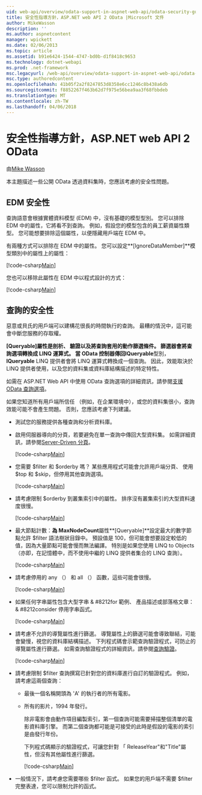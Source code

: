 ```yaml
---
uid: web-api/overview/odata-support-in-aspnet-web-api/odata-security-guidance
title: 安全性指導方針，ASP.NET web API 2 OData |Microsoft 文件
author: MikeWasson
description: ''
ms.author: aspnetcontent
manager: wpickett
ms.date: 02/06/2013
ms.topic: article
ms.assetid: b91e6424-1544-4747-bd0b-d1f8418c9653
ms.technology: dotnet-webapi
ms.prod: .net-framework
msc.legacyurl: /web-api/overview/odata-support-in-aspnet-web-api/odata-security-guidance
msc.type: authoredcontent
ms.openlocfilehash: 41b05f2a2f8247853d8358e6cc1246c8b438a6db
ms.sourcegitcommit: f8852267f463b62d7f975e56bea9aa3f68fbbdeb
ms.translationtype: MT
ms.contentlocale: zh-TW
ms.lasthandoff: 04/06/2018
---
```

<a name="security-guidance-for-aspnet-web-api-2-odata"></a>安全性指導方針，ASP.NET web API 2 OData
====================
由[Mike Wasson](https://github.com/MikeWasson)

本主題描述一些公開 OData 透過資料集時，您應該考慮的安全性問題。

## <a name="edm-security"></a>EDM 安全性

查詢語意會根據實體資料模型 (EDM) 中，沒有基礎的模型型別。 您可以排除 EDM 中的屬性，它將看不到查詢。 例如，假設您的模型包含的員工薪資屬性類型。 您可能想要排除這個屬性，以便隱藏用戶端在 EDM 中。

有兩種方式可以排除在 EDM 中的屬性。 您可以設定**[IgnoreDataMember]**模型類別中的屬性上的屬性：

[!code-csharp[Main](odata-security-guidance/samples/sample1.cs)]

您也可以移除此屬性在 EDM 中以程式設計的方式：

[!code-csharp[Main](odata-security-guidance/samples/sample2.cs)]

## <a name="query-security"></a>查詢的安全性

惡意或貝氏的用戶端可以建構花很長的時間執行的查詢。 最糟的情況中，這可能會中斷您服務的存取權。

**[Queryable]**屬性是剖析、 驗證以及將查詢套用的動作篩選條件。 篩選器會將查詢選項轉換成 LINQ 運算式。 當 OData 控制器傳回**IQueryable**型別， **IQueryable** LINQ 提供者會將 LINQ 運算式轉換成一個查詢。 因此，效能取決於 LINQ 提供者使用，以及您的資料集或資料庫結構描述的特定特性。

如需在 ASP.NET Web API 中使用 OData 查詢選項的詳細資訊，請參閱[支援 OData 查詢選項](supporting-odata-query-options.md)。

如果您知道所有用戶端所信任 （例如，在企業環境中），或您的資料集很小，查詢效能可能不會產生問題。 否則，您應該考慮下列建議。

- 測試您的服務提供各種查詢和分析資料庫。
- 啟用伺服器導向的分頁，若要避免在單一查詢中傳回大型資料集。 如需詳細資訊，請參閱[Server-Driven 分頁](supporting-odata-query-options.md#server-paging)。 

    [!code-csharp[Main](odata-security-guidance/samples/sample3.cs)]
- 您需要 $filter 和 $orderby 嗎？ 某些應用程式可能會允許用戶端分頁、 使用 $top 和 $skip，但停用其他查詢選項。 

    [!code-csharp[Main](odata-security-guidance/samples/sample4.cs)]
- 請考慮限制 $orderby 到叢集索引中的屬性。 排序沒有叢集索引的大型資料速度很慢。 

    [!code-csharp[Main](odata-security-guidance/samples/sample5.cs)]
- 最大節點計數：**為 MaxNodeCount**屬性**[Queryable]**設定最大的數字節點允許 $filter 語法樹狀目錄中。 預設值是 100，但可能會想要設定較低的值，因為大量節點可能會慢而無法編譯。 特別是如果您使用 LINQ to Objects （亦即，在記憶體中，而不使用中繼的 LINQ 提供者集合的 LINQ 查詢）。 

    [!code-csharp[Main](odata-security-guidance/samples/sample6.cs)]
- 請考慮停用的 any （） 和 all （） 函數，這些可能會很慢。 

    [!code-csharp[Main](odata-security-guidance/samples/sample7.cs)]
- 如果任何字串屬性包含大型字串 & #8212for 範例、 產品描述或部落格文章： & #8212consider 停用字串函式。 

    [!code-csharp[Main](odata-security-guidance/samples/sample8.cs)]
- 請考慮不允許的導覽屬性進行篩選。 導覽屬性上的篩選可能會導致聯結，可能會變慢，視您的資料庫結構描述。 下列程式碼會示範查詢驗證程式，可防止的導覽屬性進行篩選。 如需查詢驗證程式的詳細資訊，請參閱[查詢驗證](supporting-odata-query-options.md#query-validation)。 

    [!code-csharp[Main](odata-security-guidance/samples/sample9.cs)]
- 請考慮限制 $filter 查詢撰寫已針對您的資料庫進行自訂的驗證程式。 例如，請考慮這兩個查詢： 

  - 最後一個名稱開頭為 'A' 的執行者的所有電影。
  - 所有的影片，1994 年發行。

    除非電影會由動作項目編製索引，第一個查詢可能需要掃描整個清單的電影資料庫引擎。 而第二個查詢都可能是可接受的此時是假設的電影的索引是由發行年份。

    下列程式碼顯示的驗證程式，可讓您針對 「 ReleaseYear"和"Title"屬性，但沒有其他屬性進行篩選。

    [!code-csharp[Main](odata-security-guidance/samples/sample10.cs)]
- 一般情況下，請考慮您需要哪些 $filter 函式。 如果您的用戶端不需要 $filter 完整表達，您可以限制允許的函式。
